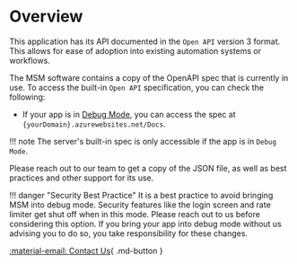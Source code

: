 # Overview

This application has its API documented in the `Open API` version 3 format.
This allows for ease of adoption into existing automation systems or workflows.

The MSM software contains a copy of the OpenAPI spec that is currently in use. To access the built-in `Open API` specification, you can check the following:

- If your app is in [Debug Mode](/Reference/Settings/Environmental-Variables-Reference/#MSM_Debug), you can access the spec at `{yourDomain}.azurewebsites.net/Docs`.

!!! note
    The server's built-in spec is only accessible if the app is in `Debug Mode`.

Please reach out to our team to get a copy of the JSON file, as well as best practices and other support for its use.

!!! danger "Security Best Practice"
    It is a best practice to avoid bringing MSM into debug mode. Security features like the login screen and rate limiter get shut off when in this mode. Please reach out to us before considering this option.
    If you bring your app into debug mode without us advising you to do so, you take responsibility for these changes.

[:material-email: Contact Us](https://mootinc.com/contact/){ .md-button  }
